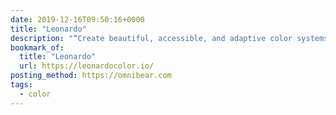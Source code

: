 ```yaml
---
date: 2019-12-16T09:50:16+0000
title: "Leonardo"
description: "“Create beautiful, accessible, and adaptive color systems using contrast-ratio based generated colors.”"
bookmark_of:
  title: "Leonardo"
  url: https://leonardocolor.io/
posting_method: https://omnibear.com
tags:
  - color
---
```

